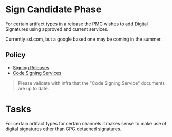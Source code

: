 # Sign Candidate Phase

For certain artifact types in a release the PMC wishes to add Digital Signatures using approved and current services.

Currently ssl.com, but a google based one may be coming in the summer.

## Policy

- [Signing Releases](https://infra.apache.org/release-signing.html)
- [Code Signing Services](https://infra.apache.org/services.html#code-signing)

> Please validate with Infra that the "Code Signing Service" documents are up to date.

# Tasks

For certain artifact types for certain channels it makes sense to make use of digital signatures other than GPG detached signatures.
